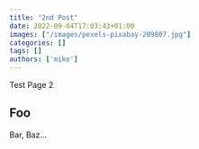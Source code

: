 ```yaml
---
title: "2nd Post"
date: 2022-09-04T17:03:43+01:00
images: ["/images/pexels-pixabay-209807.jpg"]
categories: []
tags: []
authors: ['mike']
---
```


Test Page 2

## Foo

Bar, Baz...
